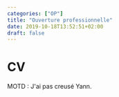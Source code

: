 ```yaml
---
categories: ["OP"]
title: "Ouverture professionnelle"
date: 2019-10-18T13:52:51+02:00
draft: false
---
```


# CV

MOTD : J'ai pas creusé Yann.
